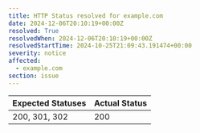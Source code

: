 ```yaml
---
title: HTTP Status resolved for example.com
date: 2024-12-06T20:10:19+00:00Z
resolved: True
resolvedWhen: 2024-12-06T20:10:19+00:00Z
resolvedStartTime: 2024-10-25T21:09:43.191474+00:00
severity: notice
affected:
  - example.com
section: issue
---
```


| Expected Statuses | Actual Status  |
|-------------------|----------------|
| 200, 301, 302 | 200 |
